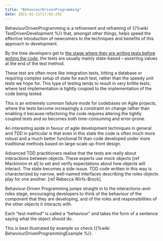```yaml
---
title: "BehaviourDrivenProgramming"
date: 2021-02-21T17:02:29Z
---
```

BehaviourDrivenProgramming is a refinement and reframing of {{%wiki TestDrivenDevelopment %}} that, amongst other things, helps speed the effective introduction of newcomers to the techniques and benefits of this approach to development.

By the time developers get to [the stage where they are writing tests before writing the code](/tddadoptionprofile), the tests are usually mainly state-based – asserting values at the end of the test method.

These test are often more like integration tests, hitting a database or requiring complex setup of state for each test, rather than the speedy unit tests we hope for. This type of testing tends to result in very brittle tests, where test implementation is tightly coupled to the implementation of the code being tested.

This is an extremely common failure mode for codebases on Agile projects, where the tests become increasingly a constraint on change rather than enabling it because refactoring the code requires altering the tightly coupled tests and so becomes both time-consuming and error-prone.

An interesting aside in favour of agile development techniques in general and TDD in particular is that even in this state the code is often much more robust and a much better functional fit than code developed under more traditional methods based on large-scale up-front design.

Advanced TDD practitioners realise that the tests are really about interactions between objects. These experts use mock objects [ref Mackinnon et al] to set and verify expectations about how objects will interact. The state becomes a side-issue. TDD code written in this way is characterized by narrow, well-named interfaces describing the roles objects play for one another. [ref Rebecca Wirfs-Brock].

Behaviour-Driven Programming jumps straight in to the interactions-and-roles stage, encouraging developers to think of the behaviour of the component that they are developing, and of the roles and responsibilities of the other objects it interacts with.

Each “test method” is called a “behaviour” and takes the form of a sentence saying what the object should do.

This is best illustrated by example so check {{%wiki BehaviourDrivenProgrammingExample %}}.
